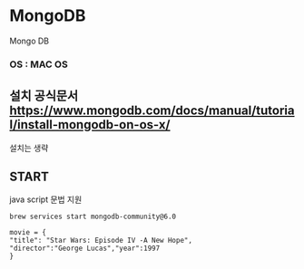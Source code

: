 # MongoDB
Mongo DB

### OS : MAC OS 

## 설치 공식문서 https://www.mongodb.com/docs/manual/tutorial/install-mongodb-on-os-x/

설치는 생략 


## START 
java script 문법 지원
````
brew services start mongodb-community@6.0

movie = {
"title": "Star Wars: Episode IV -A New Hope",
"director":"George Lucas","year":1997
}

````
